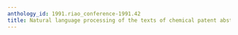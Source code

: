 ```yaml
---
anthology_id: 1991.riao_conference-1991.42
title: Natural language processing of the texts of chemical patent abstracts
---
```

